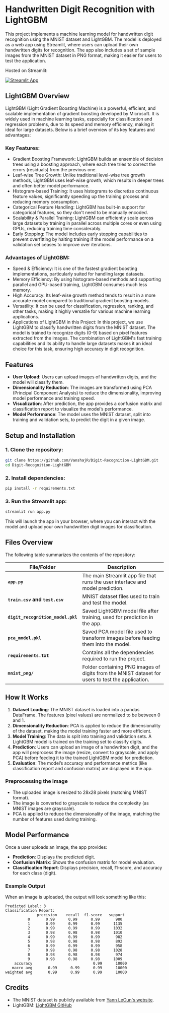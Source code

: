 
# Handwritten Digit Recognition with LightGBM

This project implements a machine learning model for handwritten digit recognition using the MNIST dataset and LightGBM. The model is deployed as a web app using Streamlit, where users can upload their own handwritten digits for recognition. The app also includes a set of sample images from the MNIST dataset in PNG format, making it easier for users to test the application.

Hosted on Streamlit: 

[![Streamlit App](https://static.streamlit.io/badges/streamlit_badge_black_white.svg)](https://vanshajr-digit-recognition-lightgbm-app-99enas.streamlit.app/)

## LightGBM Overview

LightGBM (Light Gradient Boosting Machine) is a powerful, efficient, and scalable implementation of gradient boosting developed by Microsoft. It is widely used in machine learning tasks, especially for classification and regression problems, due to its speed and memory efficiency, making it ideal for large datasets. Below is a brief overview of its key features and advantages:

### Key Features:

- Gradient Boosting Framework: LightGBM builds an ensemble of decision trees using a boosting approach, where each tree tries to correct the errors (residuals) from the previous one.
- Leaf-wise Tree Growth: Unlike traditional level-wise tree growth methods, LightGBM uses leaf-wise growth, which results in deeper trees and often better model performance.
- Histogram-based Training: It uses histograms to discretize continuous feature values, significantly speeding up the training process and reducing memory consumption.
- Categorical Feature Handling: LightGBM has built-in support for categorical features, so they don't need to be manually encoded.
- Scalability & Parallel Training: LightGBM can efficiently scale across large datasets by training in parallel across multiple cores or even using GPUs, reducing training time considerably.
- Early Stopping: The model includes early stopping capabilities to prevent overfitting by halting training if the model performance on a validation set ceases to improve over iterations.

### Advantages of LightGBM:

- Speed & Efficiency: It is one of the fastest gradient boosting implementations, particularly suited for handling large datasets.
- Memory Efficiency: By using histogram-based methods and supporting parallel and GPU-based training, LightGBM consumes much less memory.
- High Accuracy: Its leaf-wise growth method tends to result in a more accurate model compared to traditional gradient boosting models.
- Versatility: It can be used for classification, regression, ranking, and other tasks, making it highly versatile for various machine learning applications.
- Applications of LightGBM in this Project: In this project, we use LightGBM to classify handwritten digits from the MNIST dataset. The model is trained to recognize digits (0-9) based on pixel features extracted from the images. The combination of LightGBM's fast training capabilities and its ability to handle large datasets makes it an ideal choice for this task, ensuring high accuracy in digit recognition.



## Features

- **User Upload**: Users can upload images of handwritten digits, and the model will classify them.
- **Dimensionality Reduction**: The images are transformed using PCA (Principal Component Analysis) to reduce the dimensionality, improving model performance and training speed.
- **Visualization**: After prediction, the app provides a confusion matrix and classification report to visualize the model’s performance.
- **Model Performance**: The model uses the MNIST dataset, split into training and validation sets, to predict the digit in a given image.

## Setup and Installation

### 1. Clone the repository:

```bash
git clone https://github.com/VanshajR/Digit-Recognition-LightGBM.git
cd Digit-Recognition-LightGBM
```

### 2. Install dependencies:

```bash
pip install -r requirements.txt
```

### 3. Run the Streamlit app:

```bash
streamlit run app.py
```

This will launch the app in your browser, where you can interact with the model and upload your own handwritten digit images for classification.

## Files Overview

The following table summarizes the contents of the repository:

| File/Folder                | Description                                                                                  |
|----------------------------|----------------------------------------------------------------------------------------------|
| **`app.py`**                | The main Streamlit app file that runs the user interface and model prediction.               |
| **`train.csv` and `test.csv`** | MNIST dataset files used to train and test the model.                                          |
| **`digit_recognition_model.pkl`** | Saved LightGBM model file after training, used for prediction in the app.                      |
| **`pca_model.pkl`**         | Saved PCA model file used to transform images before feeding them into the model.             |
| **`requirements.txt`**      | Contains all the dependencies required to run the project.                                   |
| **`mnist_png/`**            | Folder containing PNG images of digits from the MNIST dataset for users to test the application. |

## How It Works

1. **Dataset Loading**: The MNIST dataset is loaded into a pandas DataFrame. The features (pixel values) are normalized to be between 0 and 1.
2. **Dimensionality Reduction**: PCA is applied to reduce the dimensionality of the dataset, making the model training faster and more efficient.
3. **Model Training**: The data is split into training and validation sets. A LightGBM model is trained on the training set to classify digits.
4. **Prediction**: Users can upload an image of a handwritten digit, and the app will preprocess the image (resize, convert to grayscale, and apply PCA) before feeding it to the trained LightGBM model for prediction.
5. **Evaluation**: The model’s accuracy and performance metrics (like classification report and confusion matrix) are displayed in the app.

### Preprocessing the Image

- The uploaded image is resized to 28x28 pixels (matching MNIST format).
- The image is converted to grayscale to reduce the complexity (as MNIST images are grayscale).
- PCA is applied to reduce the dimensionality of the image, matching the number of features used during training.

## Model Performance

Once a user uploads an image, the app provides:

- **Prediction**: Displays the predicted digit.
- **Confusion Matrix**: Shows the confusion matrix for model evaluation.
- **Classification Report**: Displays precision, recall, f1-score, and accuracy for each class (digit).
  
### Example Output

When an image is uploaded, the output will look something like this:

```
Predicted Label: 3
Classification Report:
              precision    recall  f1-score   support
          0       0.99      0.99      0.99       980
          1       0.99      0.99      0.99      1135
          2       0.99      0.99      0.99      1032
          3       0.98      0.98      0.98      1010
          4       0.99      0.99      0.99       982
          5       0.98      0.98      0.98       892
          6       0.99      0.99      0.99       958
          7       0.98      0.98      0.98      1028
          8       0.98      0.98      0.98       974
          9       0.98      0.98      0.98      1009
    accuracy                           0.99      10000
   macro avg       0.99      0.99      0.99      10000
weighted avg       0.99      0.99      0.99      10000
```



## Credits

- The MNIST dataset is publicly available from [Yann LeCun's website](http://yann.lecun.com/exdb/mnist/).
- LightGBM: [LightGBM GitHub](https://github.com/microsoft/LightGBM)
